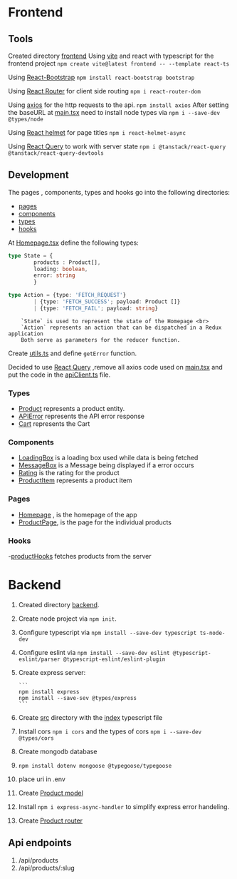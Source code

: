 # Frontend
## Tools
Created directory [frontend](frontend)
Using [vite](https://vitejs.dev/guide/) and react with typescript  for the frontend project
`npm create vite@latest frontend -- --template react-ts`

Using [React-Bootstrap](https://react-bootstrap.github.io/docs/getting-started/introduction)
`npm install react-bootstrap bootstrap`

Using [React Router](https://reactrouter.com/en/main/start/overview) for client side routing
`npm i react-router-dom`

Using [axios](https://axios-http.com/docs/intro) for the http requests to the api.
`npm install axios`
        After setting the baseURL at [main.tsx](frontend/src/main.tsx) need to install
        node types via `npm i --save-dev @types/node`

Using [React helmet](https://www.npmjs.com/package/react-helmet-async) for page titles
`npm i react-helmet-async`

Using [React Query](https://tanstack.com/query/latest/docs/framework/react/overview) to work with server state
`npm i @tanstack/react-query @tanstack/react-query-devtools`




## Development

The pages , components, types and hooks go into the following directories:
- [pages](frontend\src\pages)
- [components](frontend/src/components)
- [types](frontend/src/types)
- [hooks](frontend/src/hooks/)

At [Homepage.tsx](frontend/src/pages/Homfrontendepage.tsx) define the following types:

```typescript
type State = {
        products : Product[],
        loading: boolean,
        error: string
        }

type Action = {type: 'FETCH_REQUEST'} 
        | {type: 'FETCH_SUCCESS'; payload: Product []}
        | {type: 'FETCH_FAIL'; payload: string}
```
        
        `State` is used to represent the state of the Homepage <br>
        `Action` represents an action that can be dispatched in a Redux application
        Both serve as parameters for the reducer function.

Create [utils.ts](frontend/src/utils.ts) and define `getError` function.

Decided to use [React Query](https://tanstack.com/query/latest/docs/framework/react/overview) ,remove all axios code used on [main.tsx](frontend/src/main.tsx) and put the code in the [apiClient.ts](frontend/src/apiClient.ts) file.



                

### Types
- [Product](frontend/src/types/Product.ts) represents a product entity.
- [APIError](frontend/src/types/APIError.ts) represents the API error response
- [Cart](frontend/src/types/Cart.ts) represents the Cart

### Components
- [LoadingBox](frontend/src/components/LoadingBox.tsx) is a loading box used while data is being fetched
- [MessageBox](frontend/src/components/MessageBox.tsx) is a Message being displayed if a error occurs
- [Rating](frontend/src/components/Rating.tsx) is the rating for the product
- [ProductItem](frontend/src/components/ProductItem.tsx) represents a product item


### Pages
- [Homepage](frontend/src/pages/Homfrontendepage.tsx) , is the homepage of the app
- [ProductPage](frontend/src/pages/ProductPage.tsx), is the page for the individual products

### Hooks
-[productHooks](frontend/src/hooks/productHooks.ts) fetches products from the server

# Backend
 1. Created directory [backend](backend).
 2. Create node project via `npm init`.
 3. Configure typescript via `npm install --save-dev typescript ts-node-dev`
 4. Configure eslint via `npm install --save-dev eslint @typescript-eslint/parser @typescript-eslint/eslint-plugin`
 5. Create express server:

        ```
        npm install express
        npm install --save-sev @types/express
        ```
6. Create [src](backend/src) directory with the [index](backend/src/index.ts) typescript file
7. Install cors `npm i cors` and the types of cors `npm i --save-dev @types/cors`

8. Create mongodb database
 1. `npm install dotenv mongoose @typegoose/typegoose`
 2. place uri in .env

9. Create [Product model](backend\src\models\productModel.ts)

10. Install `npm i express-async-handler` to simplify express error handeling.
11. Create [Product router](backend/src/routers/productRouter.ts)

## Api endpoints
1. /api/products
2. /api/products/:slug